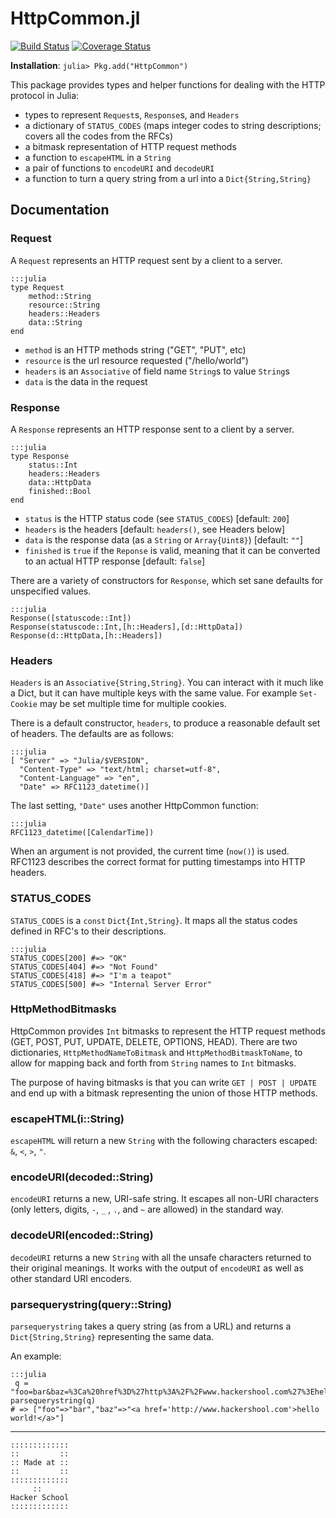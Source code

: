 # HttpCommon.jl

[![Build Status](https://travis-ci.org/JuliaWeb/HttpCommon.jl.svg?branch=master)](https://travis-ci.org/JuliaWeb/HttpCommon.jl)
[![Coverage Status](https://img.shields.io/coveralls/JuliaWeb/HttpCommon.jl.svg)](https://coveralls.io/r/JuliaWeb/HttpCommon.jl)

**Installation**: `julia> Pkg.add("HttpCommon")`

This package provides types and helper functions for dealing with the HTTP protocol in Julia:

* types to represent `Request`s, `Response`s, and `Headers`
* a dictionary of `STATUS_CODES`
    (maps integer codes to string descriptions; covers all the codes from the RFCs)
* a bitmask representation of HTTP request methods
* a function to `escapeHTML` in a `String`
* a pair of functions to `encodeURI` and `decodeURI`
* a function to turn a query string from a url into a `Dict{String,String}`


## Documentation
### Request

A `Request` represents an HTTP request sent by a client to a server.

    :::julia
    type Request
        method::String
        resource::String
        headers::Headers
        data::String
    end

* `method` is an HTTP methods string ("GET", "PUT", etc)
* `resource` is the url resource requested ("/hello/world")
* `headers` is an `Associative` of field name `String`s to value `String`s
* `data` is the data in the request

### Response

A `Response` represents an HTTP response sent to a client by a server.

    :::julia
    type Response
        status::Int
        headers::Headers
        data::HttpData
        finished::Bool
    end

* `status` is the HTTP status code (see `STATUS_CODES`) [default: `200`]
* `headers` is the headers [default: `headers()`, see Headers below]
* `data` is the response data (as a `String` or `Array{Uint8}`) [default: `""`]
* `finished` is `true` if the `Reponse` is valid, meaning that it can be converted to an actual HTTP response [default: `false`]

There are a variety of constructors for `Response`, which set sane defaults for unspecified values.

    :::julia
    Response([statuscode::Int])
    Response(statuscode::Int,[h::Headers],[d::HttpData])
    Response(d::HttpData,[h::Headers])


### Headers

`Headers` is an `Associative{String,String}`. You can interact with it
much like a Dict, but it can have multiple keys with the same
value. For example `Set-Cookie` may be set multiple time for multiple
cookies.

There is a default constructor, `headers`, to produce a reasonable default set of headers.
The defaults are as follows:

    :::julia
    [ "Server" => "Julia/$VERSION",
      "Content-Type" => "text/html; charset=utf-8",
      "Content-Language" => "en",
      "Date" => RFC1123_datetime()]

The last setting, `"Date"` uses another HttpCommon function:

    :::julia
    RFC1123_datetime([CalendarTime])
    
When an argument is not provided, the current time (`now()`) is used.
RFC1123 describes the correct format for putting timestamps into HTTP headers.

### STATUS_CODES

`STATUS_CODES` is a `const` `Dict{Int,String}`.
It maps all the status codes defined in RFC's to their descriptions.

    :::julia
    STATUS_CODES[200] #=> "OK"
    STATUS_CODES[404] #=> "Not Found"
    STATUS_CODES[418] #=> "I'm a teapot"
    STATUS_CODES[500] #=> "Internal Server Error"
    
### HttpMethodBitmasks

HttpCommon provides `Int` bitmasks to represent the HTTP request methods
(GET, POST, PUT, UPDATE, DELETE, OPTIONS, HEAD).
There are two dictionaries, `HttpMethodNameToBitmask` and `HttpMethodBitmaskToName`, to allow for mapping back and forth from `String` names to `Int` bitmasks.

The purpose of having bitmasks is that you can write `GET | POST | UPDATE` and end up with a bitmask representing the union of those HTTP methods.

### escapeHTML(i::String)

`escapeHTML` will return a new `String` with the following characters escaped: `&`, `<`, `>`, `"`.

### encodeURI(decoded::String)

`encodeURI` returns a new, URI-safe string.
It escapes all non-URI characters (only letters, digits, `-`, `_` , `.`, and `~` are allowed) in the standard way.

### decodeURI(encoded::String)

`decodeURI` returns a new `String` with all the unsafe characters returned to their original meanings.
It works with the output of `encodeURI` as well as other standard URI encoders.

### parsequerystring(query::String)

`parsequerystring` takes a query string (as from a URL) and returns a `Dict{String,String}` representing the same data.

An example:

    :::julia
     q = "foo=bar&baz=%3Ca%20href%3D%27http%3A%2F%2Fwww.hackershool.com%27%3Ehello%20world%21%3C%2Fa%3E"
    parsequerystring(q)
    # => ["foo"=>"bar","baz"=>"<a href='http://www.hackershool.com'>hello world!</a>"]



---

~~~~
:::::::::::::
::         ::
:: Made at ::
::         ::
:::::::::::::
     ::
Hacker School
:::::::::::::
~~~~
